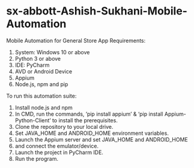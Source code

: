 # sx-abbott-Ashish-Sukhani-Mobile-Automation
Mobile Automation for General Store App
Requirements:
	
 1.	System: Windows 10 or above
 2.	Python 3 or above
 3.	IDE: PyCharm
 4.	AVD or Android Device 
 5.	Appium
 6.	Node.js, npm and pip
    
To run this automation suite:
 
 1.	Install node.js and npm
 2.	In CMD, run the commands, ’pip install appium’ & ‘pip install Appium-Python-Client’ to install the prerequisites.
 3.	Clone the repository to your local drive.
 4.	Set JAVA_HOME and ANDROID_HOME environment variables.
 5.	Launch the Appium server and set JAVA_HOME and ANDROID_HOME 
 6.	and connect the emulator/device.
 7.	Launch the project in PyCharm IDE.
 8.	Run the program.	
